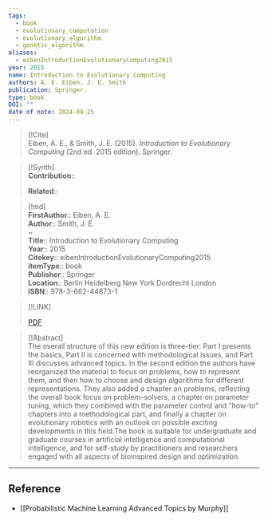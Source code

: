 ```yaml
---
tags:
  - book
  - evolutionary_computation
  - evolutionary_algorithm
  - genetic_algorithm
aliases:
  - eibenIntroductionEvolutionaryComputing2015
year: 2015
name: Introduction to Evolutionary Computing
authors: A. E. Eiben, J. E. Smith
publication: Springer.
type: book
DOI: ""
date of note: 2024-08-25
---
```


> [!Cite]  
> Eiben, A. E., & Smith, J. E. (2015). _Introduction to Evolutionary Computing_ (2nd ed. 2015 edition). Springer.

>[!Synth]  
>**Contribution**::  
>  
>**Related**::   
>  
  
>[!md]  
> **FirstAuthor**:: Eiben, A. E.  
> **Author**:: Smith, J. E.  
~  
> **Title**:: Introduction to Evolutionary Computing  
> **Year**:: 2015  
> **Citekey**:: eibenIntroductionEvolutionaryComputing2015  
> **itemType**:: book  
> **Publisher**:: Springer  
> **Location**:: Berlin Heidelberg New York Dordrecht London  
> **ISBN**:: 978-3-662-44873-1  

> [!LINK]  
> 
> [PDF](file:///home/lukexie/Documents/Papers/storage/96PBTXNR/Eiben%20and%20Smith%20-%202015%20-%20Introduction%20to%20Evolutionary%20Computing.pdf) 
>  

> [!Abstract]  
> The overall structure of this new edition is three-tier: Part I presents the basics, Part II is concerned with methodological issues, and Part III discusses advanced topics. In the second edition the authors have reorganized the material to focus on problems, how to represent them, and then how to choose and design algorithms for different representations. They also added a chapter on problems, reflecting the overall book focus on problem-solvers, a chapter on parameter tuning, which they combined with the parameter control and "how-to" chapters into a methodological part, and finally a chapter on evolutionary robotics with an outlook on possible exciting developments in this field.The book is suitable for undergraduate and graduate courses in artificial intelligence and computational intelligence, and for self-study by practitioners and researchers engaged with all aspects of bioinspired design and optimization.  

-----
## Reference
  

- [[Probabilistic Machine Learning Advanced Topics by Murphy]]